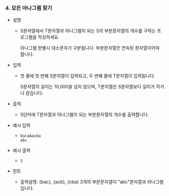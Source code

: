 ### 4. 모든 아나그램 찾기

- 설명
    - S문자열에서 T문자열과 아나그램이 되는 S의 부분문자열의 개수를 구하는 프로그램을 작성하세요.
      
      아나그램 판별시 대소문자가 구분됩니다. 부분문자열은 연속된 문자열이어야 합니다.
      
- 입력
    - 첫 줄에 첫 번째 S문자열이 입력되고, 두 번째 줄에 T문자열이 입력됩니다.
      
      S문자열의 길이는 10,000을 넘지 않으며, T문자열은 S문자열보다 길이가 작거나 같습니다.
      
- 출력
    - S단어에 T문자열과 아나그램이 되는 부분문자열의 개수를 출력합니다.

- 예시 입력
    - ```
      bacaAacba
      abc
      ```
 
- 예시 출력
    - ```
      3
      ```

- 힌트
    - 출력설명: {bac}, {acb}, {cba} 3개의 부분문자열이 "abc"문자열과 아나그램입니다.